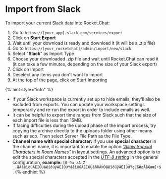 # Import from Slack

To import your current Slack data into Rocket.Chat:

1. Go to `https://[your_app].slack.com/services/export`
2. Click on **Start Export**
3. Wait until your download is ready and download it (it will be a .zip file)
4. Go to `https://[your_rocketchat]/admin/import/new/slack`
5. Select "**Slack**" as Import Type
6. Choose your downloaded .zip file and wait until Rocket.Chat can read it (it can take a few minutes, depending on the size of your Slack export)
7. Click on Import
8. Deselect any items you don't want to import
9. At the top of the page, click on Start Importing

{% hint style="info" %}
* If your Slack workspace is currently set up to hide emails, they'll also be excluded from exports. You can update your workspace settings temporarily and re-run the export in order to include emails as well.
* It can be helpful to export time ranges from Slack such that the size of each import file is less than 15MB.
* If facing difficulties during the upload phase of the import process, try copying the archive directly to the uploads folder using other means such as scp. Then select Server File Path as the File Type.
* **Channel name with special character:** if you use **special character** in the channel name, it is important to enable the option [_"Allow Special Characters in Room Names"_](https://docs.rocket.chat/use-rocket.chat/workspace-administration/settings/layout#user-interface) in layout settings. An advanced option is to edit the special characters accepted in the [_UTF-8 setting_](https://docs.rocket.chat/use-rocket.chat/workspace-administration/settings/general#utf8) in the general configuration, **example:** `[0-9a-zA-Z-_.ãÃàèìòùÀÈÌÒÙáéíóúýÁÉÍÓÚÝâêîôûÂÊÎÔÛãñõÃÑÕäëïöüÿÄËÏÖÜŸçÇßØøÅåÆæœ]+$`.
{% endhint %}
